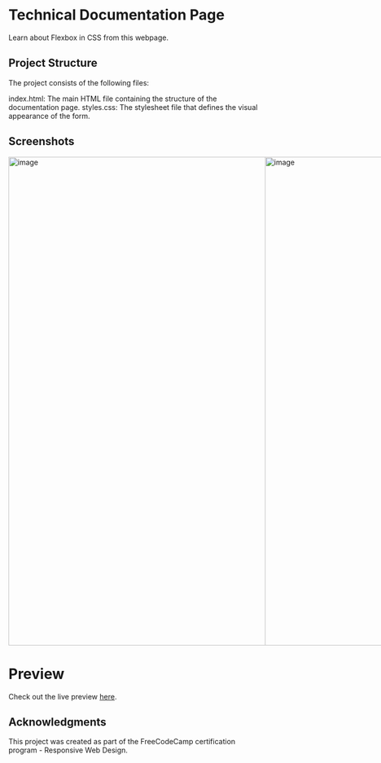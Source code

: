 # Technical Documentation Page

Learn about Flexbox in CSS from this webpage. 

## Project Structure
The project consists of the following files:

index.html: The main HTML file containing the structure of the documentation page.
styles.css: The stylesheet file that defines the visual appearance of the form.

## Screenshots
<div style="display: flex; justify-content: space-between;">
  <img width="960" alt="image" src="https://github.com/souri-droid/technical-documentation/assets/70069572/dde544e7-c123-471a-86ee-457264fb973c">
  <img width="960" alt="image" src="https://github.com/souri-droid/technical-documentation/assets/70069572/ed6812a7-e963-4e20-b820-dd37fe157001">
</div>

# Preview
Check out the live preview [here](https://souri-droid.github.io/technical-documentation/).

## Acknowledgments
This project was created as part of the FreeCodeCamp certification program - Responsive Web Design.
